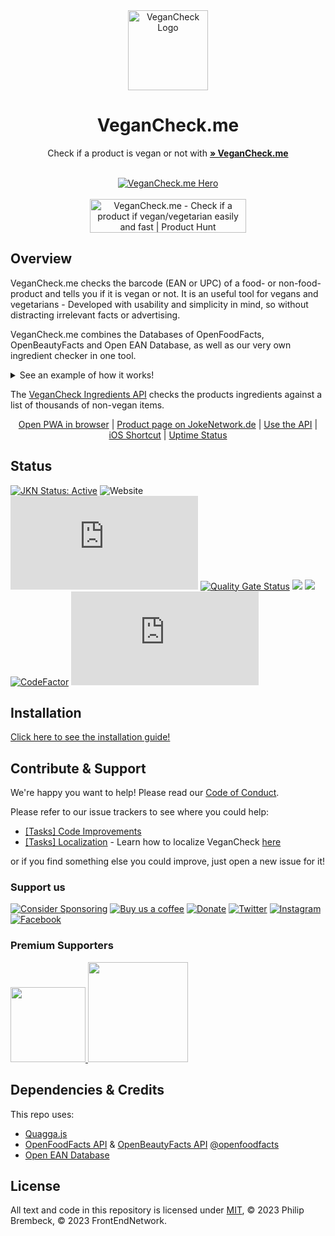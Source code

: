 <div align="center">
<img width="128px" src="https://user-images.githubusercontent.com/4144601/233675806-32769506-f311-416b-80f4-2e8aff0a85a9.svg" alt="VeganCheck Logo">

# VeganCheck.me

Check if a product is vegan or not with <a href="https://vegancheck.me"><strong>» VeganCheck.me</strong></a>

<br/>
<a href="https://vegancheck.me"><img src="https://user-images.githubusercontent.com/4144601/233676587-c0b1f89a-9e1f-49f9-b4b9-fdbf1e592f5f.png" alt="VeganCheck.me Hero" align="center"></a>
<br><br>
<a href="https://www.producthunt.com/posts/vegancheck-me?utm_source=badge-featured&utm_medium=badge&utm_souce=badge-vegancheck&#0045;me" target="_blank"><img src="https://api.producthunt.com/widgets/embed-image/v1/featured.svg?post_id=396704&theme=neutral" alt="VeganCheck&#0046;me - Check&#0032;if&#0032;a&#0032;product&#0032;if&#0032;vegan&#0047;vegetarian&#0032;easily&#0032;and&#0032;fast | Product Hunt" style="width: 250px; height: 54px;" width="250" height="54" /></a>
</div>

## Overview
VeganCheck.me checks the barcode (EAN or UPC) of a food- or non-food-product and tells you if it is vegan or not. It is an useful tool for vegans and vegetarians - Developed with usability and simplicity in mind, so without distracting irrelevant facts or advertising.
	
VeganCheck.me combines the Databases of OpenFoodFacts, OpenBeautyFacts and Open EAN Database, as well as our very own ingredient checker in one tool. 
<details>
  <summary>See an example of how it works!</summary>
  <img src="https://user-images.githubusercontent.com/4144601/198900839-8dc58d58-fdb8-48b6-93e4-a4662ae64954.mov" width="300">
  <img src="https://user-images.githubusercontent.com/4144601/198900861-49ef1a5f-0663-4d73-b72d-d147cddaabd3.MP4" width="300">
</details>	

	
The [VeganCheck Ingredients API](https://github.com/frontendnetwork/VeganCheck.me-API) checks the products ingredients against a list of thousands of non-vegan items.

<p align="center">
<a href="https://vegancheck.me">Open PWA in browser</a> | <a href="https://jokenetwork.de/#projects">Product page on JokeNetwork.de</a> | <a href="https://jokenetwork.de/vegancheck-api">Use the API</a> | <a href="https://shareshortcuts.com/shortcuts/2224-vegancheck.html">iOS Shortcut</a> | <a href="https://stats.uptimerobot.com/LY1gRuP5j6">Uptime Status</a>
</p>

## Status
<a href="https://jokenetwork.de/badges"><img alt="JKN Status: Active" src="https://jokenetwork.de/assets/img/gitstatus/active.svg"></a>
![Website](https://img.shields.io/website?down_color=red&down_message=down&up_color=green&up_message=up&url=https%3A%2F%2Fvegancheck.me)
![Mozilla HTTP Observatory Grade](https://img.shields.io/mozilla-observatory/grade-score/vegancheck.me?publish)
<a href="https://sonarcloud.io/summary/new_code?id=JokeNetwork_vegancheck.me"><img alt="Quality Gate Status" src="https://sonarcloud.io/api/project_badges/measure?project=JokeNetwork_vegancheck.me&metric=alert_status"></a>
<a href="https://codeclimate.com/github/frontendnetwork/vegancheck.me/maintainability"><img src="https://api.codeclimate.com/v1/badges/3e4c87c9f6b92b9e13b5/maintainability" /></a>
<a href="https://www.codacy.com/gh/frontendnetwork/vegancheck.me/dashboard?utm_source=github.com&amp;utm_medium=referral&amp;utm_content=JokeNetwork/vegancheck.me&amp;utm_campaign=Badge_Grade"><img src="https://app.codacy.com/project/badge/Grade/88f4f14676db4160881af922125245d7"/></a>
[![CodeFactor](https://www.codefactor.io/repository/github/frontendnetwork/vegancheck.me/badge)](https://www.codefactor.io/repository/github/frontendnetwork/vegancheck.me)
![GitHub language count](https://img.shields.io/github/languages/count/frontendnetwork/vegancheck.me)

	
## Installation
[Click here to see the installation guide!](https://frontendnetwork.github.io/vegancheck.me/)

## Contribute & Support
We're happy you want to help! Please read our [Code of Conduct](https://github.com/frontendnetwork/vegancheck.me/blob/main/CODE_OF_CONDUCT.md).

Please refer to our issue trackers to see where you could help: 
- [[Tasks] Code Improvements](https://github.com/frontendnetwork/vegancheck.me/issues/52)
- [[Tasks] Localization](https://github.com/frontendnetwork/vegancheck.me/issues/59) - Learn how to localize VeganCheck [here](https://frontendnetwork.github.io/vegancheck.me/localization)

or if you find something else you could improve, just open a new issue for it!

### Support us
<a href="https://github.com/sponsors/philipbrembeck"><img src="https://img.shields.io/badge/Sponsor%20on%20GitHub-white.svg?logo=githubsponsors" alt="Consider Sponsoring"></a>
<a href="https://ko-fi.com/vegancheck"><img src="https://img.shields.io/badge/Buy%20us%20a%20coffee-white.svg?logo=kofi" alt="Buy us a coffee"></a>
<a href="https://www.paypal.com/donate/?hosted_button_id=J7TEA8GBPN536"><img src="https://shields.io/badge/Donate%20with%20PayPal-blue?style=flat&logo=Paypal" alt="Donate"></a> <a href="https://veganism.social/@vegancheck" rel="me"><img src="https://img.shields.io/twitter/url?label=@vegancheck@veganism.social&logo=mastodon&logoColor=grey&url=https%3A%2F%2Ftwitter.com%2Fvegancheckme" alt="Twitter"></a> 
<a href="https://instagram.com/vegancheck.me"><img src="https://img.shields.io/twitter/url?label=vegancheck.me&logo=instagram&logoColor=grey&url=https%3A%2F%2Finstagram.com%2Fvegancheck.me" alt="Instagram"></a>
<a href="https://fb.me/vegancheck.me"><img src="https://img.shields.io/twitter/url?label=vegancheck.me&logo=facebook&logoColor=grey&url=https%3A%2F%2Ffb.me%2Fvegancheck.me" alt="Facebook"></a> 

### Premium Supporters
<a href="https://veganism.social/@mvtracing">
	<picture>
	  <source srcset="https://user-images.githubusercontent.com/4144601/218593453-28333f8a-3e24-46d2-8bc9-856eb2e4a390.png" media="(prefers-color-scheme: dark)" width="120">
	  <img src="https://user-images.githubusercontent.com/4144601/218593448-cde11d35-97ec-498d-8aa9-6613ed5471bd.png" width="120">
	</picture>
</a>

<a href="https://philip.media">
	<picture>
	  <source srcset="https://user-images.githubusercontent.com/4144601/218594015-e28f4b94-c6ac-4ad7-842f-83296adc9d74.svg" media="(prefers-color-scheme: dark)" width="160">
	  <img src="https://user-images.githubusercontent.com/4144601/218594012-3a5968bc-5145-4f7a-aeed-e411164ddb71.svg" width="160">
	</picture>
</a>

## Dependencies & Credits 

This repo uses:
* [Quagga.js](https://serratus.github.io/quaggaJS/)
* [OpenFoodFacts API](https://openfoodfacts.org/) & [OpenBeautyFacts API](https://openbeautyfacts.org/) [@openfoodfacts](https://github.com/openfoodfacts)
* [Open EAN Database](https://opengtindb.org)

## License

All text and code in this repository is licensed under [MIT](https://github.com/frontendnetwork/VeganCheck.me/blob/main/LICENSE), © 2023 Philip Brembeck, © 2023 FrontEndNetwork.
